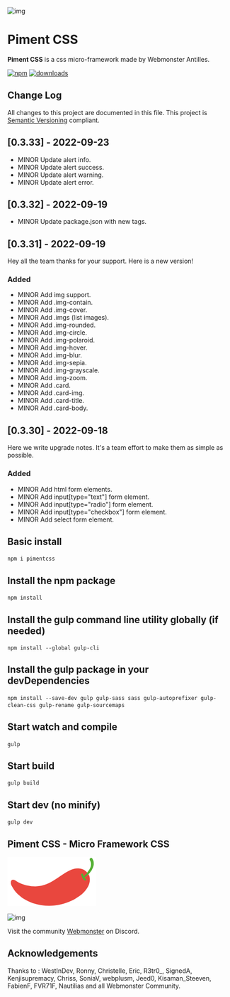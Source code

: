 ![img](https://jobboard.webmonster.tech/assets/images/webmonster/logo-dark@2x.png)

# Piment CSS

**Piment CSS** is a css micro-framework made by Webmonster Antilles.

[![npm](https://img.shields.io/npm/v/pimentcss.svg?maxAge=2592000)](https://www.npmjs.com/package/pimentcss)
[![downloads](https://img.shields.io/npm/dt/pimentcss.svg?maxAge=2592000)](https://www.npmjs.com/package/pimentcss)

## Change Log
All changes to this project are documented in this file. This project is [Semantic Versioning](http://semver.org/) compliant.

## [0.3.33] - 2022-09-23
- MINOR Update alert info.
- MINOR Update alert success.
- MINOR Update alert warning.
- MINOR Update alert error.

## [0.3.32] - 2022-09-19
- MINOR Update package.json with new tags.

## [0.3.31] - 2022-09-19

Hey all the team thanks for your support. Here is a new version!

### Added
- MINOR Add img support.
- MINOR Add .img-contain.
- MINOR Add .img-cover.
- MINOR Add .imgs (list images).
- MINOR Add .img-rounded.
- MINOR Add .img-circle.
- MINOR Add .img-polaroid.
- MINOR Add .img-hover.
- MINOR Add .img-blur.
- MINOR Add .img-sepia.
- MINOR Add .img-grayscale.
- MINOR Add .img-zoom.
- MINOR Add .card.
- MINOR Add .card-img.
- MINOR Add .card-title.
- MINOR Add .card-body.


## [0.3.30] - 2022-09-18

Here we write upgrade notes. It's a team effort to make them as simple as possible.

### Added
- MINOR Add html form elements.
- MINOR Add input[type="text"] form element.
- MINOR Add input[type="radio"] form element.
- MINOR Add input[type="checkbox"] form element.
- MINOR Add select form element.

## Basic install
```
npm i pimentcss
```

## Install the npm package
```
npm install
```

## Install the gulp command line utility globally (if needed)
```
npm install --global gulp-cli
```

## Install the gulp package in your devDependencies
```
npm install --save-dev gulp gulp-sass sass gulp-autoprefixer gulp-clean-css gulp-rename gulp-sourcemaps
```

## Start watch and compile
```
gulp
```

## Start build
```
gulp build
```

## Start dev (no minify)
```
gulp dev
```

## Piment CSS - Micro Framework CSS
<img src="https://raw.githubusercontent.com/WebmonsterA/Piment-Css/main/public/assets/img/logo-pimentcss.svg" alt="" width="200">

![img](https://jobboard.webmonster.tech/assets/images/webmonster/logo-dark.png)

Visit the community [Webmonster](https://discord.gg/XU4g5WfH4R) on Discord.

## Acknowledgements
Thanks to : WestInDev, Ronny, Christelle, Eric, R3tr0_, SignedA, Kenjisupremacy, Chriss, SoniaV, webplusm, Jeed0, Kisaman_Steeven, FabienF, FVR71F, Nautilias and all Webmonster Community.
